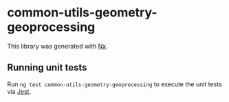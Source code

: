 # common-utils-geometry-geoprocessing

This library was generated with [Nx](https://nx.dev).

## Running unit tests

Run `ng test common-utils-geometry-geoprocessing` to execute the unit tests via [Jest](https://jestjs.io).

